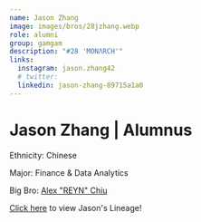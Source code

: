 ```yaml
---
name: Jason Zhang
image: images/bros/28jzhang.webp
role: alumni
group: gamgam
description: "#28 'MONΛRCH'"
links:
  instagram: jason.zhang42
  # twitter: 
  linkedin: jason-zhang-89715a1a0
---
```


# Jason Zhang | Alumnus
Ethnicity: Chinese

Major: Finance & Data Analytics

Big Bro: [Alex "REYN" Chiu](22achiu)

[Click here](/ujis/) to view Jason's Lineage!